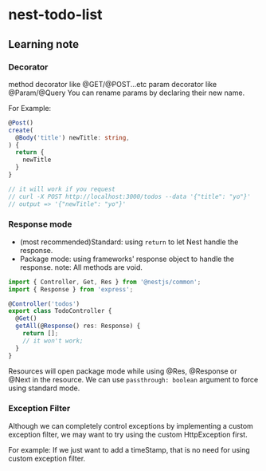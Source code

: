 # nest-todo-list

## Learning note
### Decorator
method decorator like @GET/@POST...etc
param decorator like @Param/@Query
You can rename params by declaring their new name.

For Example:
```ts
@Post()
create(
  @Body('title') newTitle: string,
) {
  return {
    newTitle
  }
}

// it will work if you request
// curl -X POST http://localhost:3000/todos --data '{"title": "yo"}'
// output => '{"newTitle": "yo"}'
```

### Response mode
- (most recommended)Standard: using `return` to let Nest handle the response.
- Package mode: using frameworks' response object to handle the response. note: All methods are void.
```ts
import { Controller, Get, Res } from '@nestjs/common';
import { Response } from 'express';

@Controller('todos')
export class TodoController {
  @Get()
  getAll(@Response() res: Response) {
    return [];
    // it won't work;
  }
}
```

Resources will open package mode while using @Res, @Response or @Next in the resource.
We can use `passthrough: boolean` argument to force using standard mode.

### Exception Filter
Although we can completely control exceptions by implementing a custom exception filter, we may want to try using the custom HttpException first.

For example:
If we just want to add a timeStamp, that is no need for using custom exception filter.
